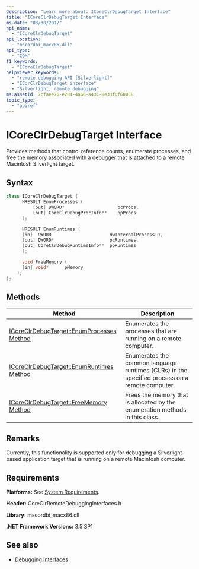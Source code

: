 ```yaml
---
description: "Learn more about: ICoreClrDebugTarget Interface"
title: "ICoreClrDebugTarget Interface"
ms.date: "03/30/2017"
api_name:
  - "ICoreClrDebugTarget"
api_location:
  - "mscordbi_macx86.dll"
api_type:
  - "COM"
f1_keywords:
  - "ICoreClrDebugTarget"
helpviewer_keywords:
  - "remote debugging API [Silverlight]"
  - "ICorClrDebugTarget interface"
  - "Silverlight, remote debugging"
ms.assetid: 7cfaee76-e284-4a66-a431-8e33f0f60038
topic_type:
  - "apiref"
---
```

# ICoreClrDebugTarget Interface

Provides methods that control reference counts, enumerate processes, and free the memory associated with a debugger that is attached to a remote Macintosh Silverlight target.

## Syntax

```cpp
class ICoreClrDebugTarget {
      HRESULT EnumProcesses (
          [out] DWORD*                    pcProcs,
          [out] CoreClrDebugProcInfo**    ppProcs
      );

      HRESULT EnumRuntimes (
      [in]  DWORD                      dwInternalProcessID,
      [out] DWORD*                     pcRuntimes,
      [out] CoreClrDebugRuntimeInfo**  ppRuntimes
      );

      void FreeMemory (
      [in] void*      pMemory
    );
};
```

## Methods

|Method|Description|
|------------|-----------------|
|[ICoreClrDebugTarget::EnumProcesses Method](icoreclrdebugtarget-enumprocesses-method.md)|Enumerates the processes that are running on a remote computer.|
|[ICoreClrDebugTarget::EnumRuntimes Method](icoreclrdebugtarget-enumruntimes-method.md)|Enumerates the common language runtimes (CLRs) in the specified process on a remote computer.|
|[ICoreClrDebugTarget::FreeMemory Method](icoreclrdebugtarget-freememory-method.md)|Frees the memory that is allocated by the enumeration methods in this class.|

## Remarks

 Currently, this functionality is supported only for debugging a Silverlight-based application target that is running on a remote Macintosh computer.

## Requirements

 **Platforms:** See [System Requirements](../../get-started/system-requirements.md).

 **Header:** CoreClrRemoteDebuggingInterfaces.h

 **Library:** mscordbi_macx86.dll

 **.NET Framework Versions:** 3.5 SP1

## See also

- [Debugging Interfaces](debugging-interfaces.md)
